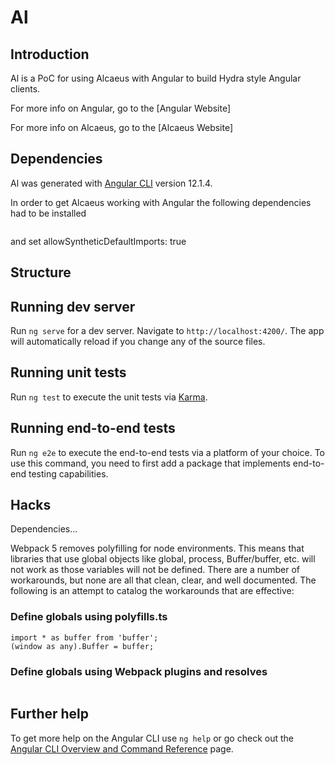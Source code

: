 # Al

## Introduction
Al is a PoC for using Alcaeus with Angular to build Hydra style Angular clients. 

For more info on Angular, go to the [Angular Website]

For more info on Alcaeus, go to the [Alcaeus Website]

## Dependencies

Al was generated with [Angular CLI](https://github.com/angular/angular-cli) version 12.1.4.


In order to get Alcaeus working with Angular the following dependencies had to be installed

```
```

and set
allowSyntheticDefaultImports: true

## Structure

## Running dev server

Run `ng serve` for a dev server. Navigate to `http://localhost:4200/`. The app will automatically reload if you change any of the source files.


## Running unit tests

Run `ng test` to execute the unit tests via [Karma](https://karma-runner.github.io).

## Running end-to-end tests

Run `ng e2e` to execute the end-to-end tests via a platform of your choice. To use this command, you need to first add a package that implements end-to-end testing capabilities.

## Hacks

Dependencies...

Webpack 5 removes polyfilling for node environments. This means that libraries that use global objects like global, process, Buffer/buffer, etc. will not work as those variables will not be defined. There are a number of workarounds, but none are all that clean, clear, and well documented. The following is an attempt to catalog the workarounds that are effective:

### Define globals using polyfills.ts

```
import * as buffer from 'buffer';
(window as any).Buffer = buffer;
```

### Define globals using Webpack plugins and resolves

```
```

## Further help

To get more help on the Angular CLI use `ng help` or go check out the [Angular CLI Overview and Command Reference](https://angular.io/cli) page.
